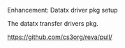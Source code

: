 Enhancement: Datatx driver pkg setup

The datatx transfer drivers pkg.

https://github.com/cs3org/reva/pull/